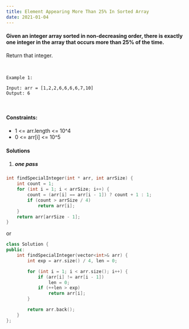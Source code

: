```yaml
---
title: Element Appearing More Than 25% In Sorted Array
date: 2021-01-04
---
```

#### Given an integer array sorted in non-decreasing order, there is exactly one integer in the array that occurs more than 25% of the time.

Return that integer.

 

```
Example 1:

Input: arr = [1,2,2,6,6,6,6,7,10]
Output: 6
```
 

#### Constraints:

- 1 <= arr.length <= 10^4
- 0 <= arr[i] <= 10^5


#### Solutions

1. ##### one pass

```cpp
int findSpecialInteger(int * arr, int arrSize) {
    int count = 1;
    for (int i = 1; i < arrSize; i++) {
        count = (arr[i] == arr[i - 1]) ? count + 1 : 1;
        if (count > arrSize / 4)
            return arr[i];
    }
    return arr[arrSize - 1];
}
```

or

```cpp
class Solution {
public:
    int findSpecialInteger(vector<int>& arr) {
        int exp = arr.size() / 4, len = 0;

        for (int i = 1; i < arr.size(); i++) {
            if (arr[i] != arr[i - 1])
                len = 0;
            if (++len > exp)
                return arr[i];
        }

        return arr.back();
    }
};
```